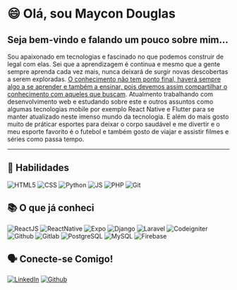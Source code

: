 # 😄 Olá, sou Maycon Douglas

##  Seja bem-vindo e falando um pouco sobre mim...

Sou apaixonado em tecnologias e fascinado no que podemos construir de legal com elas. Sei que a aprendizagem é continua e mesmo que a gente sempre aprenda cada vez mais, nunca deixará de surgir novas descobertas a serem exploradas. [O conhecimento não tem ponto final, haverá sempre algo a se aprender e também a ensinar, pois devemos assim compartilhar o conhecimento com aqueles que buscam](). Atualmento trabalhando com desenvolvimento web e estudando sobre este e outros assuntos como algumas tecnologias mobile por exemplo React Native e Flutter para se manter atualizado neste imenso mundo da tecnologia. E além do mais gosto muito de práticar esportes para deixar o corpo saudável e me divertir e o meu esporte favorito é o futebol e também gosto de viajar e assistir filmes e séries como passa tempo.

---

## 🚀 Habilidades
![HTML5](https://img.shields.io/badge/HTML5-000?style=for-the-badge&logo=html5)
![CSS](https://img.shields.io/badge/css-000?style=for-the-badge&logo=CSS3)
![Python](https://img.shields.io/badge/PYTHON-000?style=for-the-badge&logo=python&logoColor=)
![JS](https://img.shields.io/badge/JAVASCRIPT-000?style=for-the-badge&logo=Javascript&)
![PHP](https://img.shields.io/badge/PHP-000?style=for-the-badge&logo=PHP&)
![Git](https://img.shields.io/badge/Git-000?style=for-the-badge&logo=Git&)

## 📚 O que já conheci
![ReactJS](https://img.shields.io/badge/ReactJS-000?style=for-the-badge&logo=React&)
![ReactNative](https://img.shields.io/badge/ReactNative-000?style=for-the-badge&logo=React&)
![Expo](https://img.shields.io/badge/Expo-000?style=for-the-badge&logo=Expo&)
![Django](https://img.shields.io/badge/Django-000?style=for-the-badge&logo=Django&)
![Laravel](https://img.shields.io/badge/Laravel-000?style=for-the-badge&logo=Laravel&)
![Codeigniter](https://img.shields.io/badge/Codeigniter-000?style=for-the-badge&logo=Codeigniter&)
![Github](https://img.shields.io/badge/Github-000?style=for-the-badge&logo=Github&)
![Gitlab](https://img.shields.io/badge/Gitlab-000?style=for-the-badge&logo=Gitlab&)
![PostgreSQL](https://img.shields.io/badge/PostgreSQL-000?style=for-the-badge&logo=postgresql&)
![MySQL](https://img.shields.io/badge/MySQL-000?style=for-the-badge&logo=mysql&)
![Firebase](https://img.shields.io/badge/Firebase-000?style=for-the-badge&logo=firebase&)

##  🗣 Conecte-se Comigo!
[![LinkedIn](https://img.shields.io/badge/LinkedIn-357?style=social&logo=linkedin&logoColor=ffff)](https://www.linkedin.com/in/maycon-douglas-b8a61321b/)
[![Github](https://img.shields.io/badge/Github-0?style=social&logo=Github&logoColor=fffff&color=000)](https://www.github.com/mayke10x)
